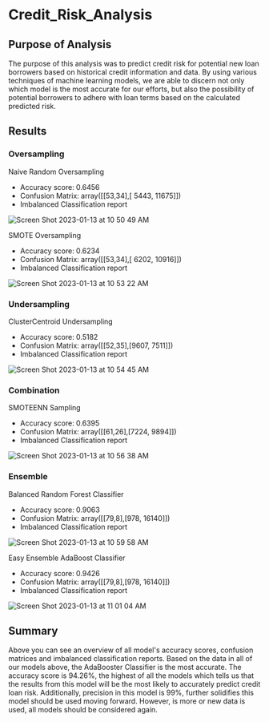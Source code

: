 # Credit_Risk_Analysis

## Purpose of Analysis

The purpose of this analysis was to predict credit risk for potential new loan borrowers based on historical credit information and data. By using various techniques of machine learning models, we are able to discern not only which model is the most accurate for our efforts, but also the possibility of potential borrowers to adhere with loan terms based on the calculated predicted risk. 

## Results

### Oversampling

Naive Random Oversampling

- Accuracy score: 0.6456
- Confusion Matrix: array([[53,34],[ 5443, 11675]])
- Imbalanced Classification report

![Screen Shot 2023-01-13 at 10 50 49 AM](https://user-images.githubusercontent.com/110838228/212361725-a0e744d7-81cb-4e35-8deb-b83124f10cb3.png)

SMOTE Oversampling

- Accuracy score: 0.6234
- Confusion Matrix: array([[53,34],[ 6202, 10916]])
- Imbalanced Classification report

![Screen Shot 2023-01-13 at 10 53 22 AM](https://user-images.githubusercontent.com/110838228/212362219-75f4ef38-c09f-4fc2-a79e-d220cb846ecf.png)

### Undersampling

ClusterCentroid Undersampling

- Accuracy score: 0.5182
- Confusion Matrix: array([[52,35],[9607, 7511]])
- Imbalanced Classification report

![Screen Shot 2023-01-13 at 10 54 45 AM](https://user-images.githubusercontent.com/110838228/212362521-b2a6fbe9-005b-4eb0-94cc-72b6dd5567e1.png)

### Combination

SMOTEENN Sampling

- Accuracy score: 0.6395
- Confusion Matrix: array([[61,26],[7224, 9894]])
- Imbalanced Classification report

![Screen Shot 2023-01-13 at 10 56 38 AM](https://user-images.githubusercontent.com/110838228/212362954-6e78bf06-503b-4ebd-9ab7-3f5825d8fcbd.png)


### Ensemble

Balanced Random Forest Classifier

- Accuracy score: 0.9063
- Confusion Matrix: array([[79,8],[978, 16140]])
- Imbalanced Classification report

![Screen Shot 2023-01-13 at 10 59 58 AM](https://user-images.githubusercontent.com/110838228/212364197-590c04f9-094d-4dc5-b49f-2c76a8721e4f.png)

Easy Ensemble AdaBoost Classifier

- Accuracy score: 0.9426
- Confusion Matrix: array([[79,8],[978, 16140]])
- Imbalanced Classification report

 ![Screen Shot 2023-01-13 at 11 01 04 AM](https://user-images.githubusercontent.com/110838228/212364433-ff40e1d9-e138-405e-873b-9685cce838fa.png)
 
 
 ## Summary
 
Above you can see an overview of all model's accuracy scores, confusion matrices and imbalanced classification reports. Based on the data in all of our models above, the AdaBooster Classifier is the most accurate. The accuracy score is 94.26%, the highest of all the models which tells us that the results from this model will be the most likely to accurately predict credit loan risk. Additionally, precision in this model is 99%, further solidifies this model should be used moving forward. However, is more or new data is used, all models should be considered again.








